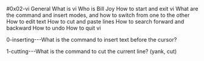 #0x02-vi
General
What is vi
Who is Bill Joy
How to start and exit vi
What are the command and insert modes, and how to switch from one to the other
How to edit text
How to cut and paste lines
How to search forward and backward
How to undo
How to quit vi

0-inserting---What is the command to insert text before the cursor?

1-cutting---What is the command to cut the current line? (yank, cut)

